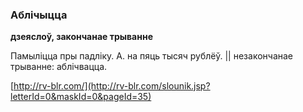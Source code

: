 ### Аблічыцца
**дзеяслоў, закончанае трыванне**

Памыліцца пры падліку. А. на пяць тысяч рублёў. || незакончанае трыванне: аблічвацца.

<a rel="author">[http://rv-blr.com/](http://rv-blr.com/slounik.jsp?letterId=0&maskId=0&pageId=35)</a>
